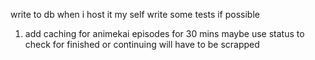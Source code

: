 
write to db when i host it my self
write some tests if possible 

1.  add caching for animekai episodes for 30 mins maybe use status to check for finished or continuing will have to be scrapped